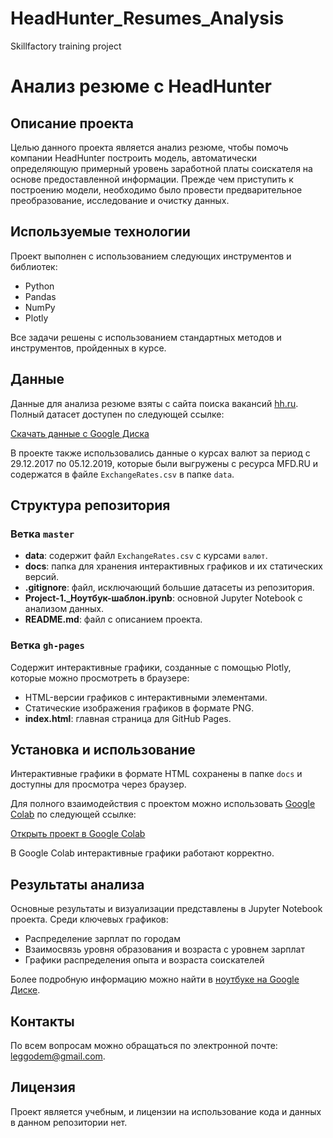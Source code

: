 # HeadHunter_Resumes_Analysis
Skillfactory training project

# Анализ резюме с HeadHunter

## Описание проекта

Целью данного проекта является анализ резюме, чтобы помочь компании HeadHunter построить модель, автоматически определяющую примерный уровень заработной платы соискателя на основе предоставленной информации. Прежде чем приступить к построению модели, необходимо было провести предварительное преобразование, исследование и очистку данных.

## Используемые технологии

Проект выполнен с использованием следующих инструментов и библиотек:

- Python
- Pandas
- NumPy
- Plotly

Все задачи решены с использованием стандартных методов и инструментов, пройденных в курсе.

## Данные

Данные для анализа резюме взяты с сайта поиска вакансий [hh.ru](https://hh.ru). Полный датасет доступен по следующей ссылке:

[Скачать данные с Google Диска](https://drive.google.com/file/d/1WA2h9RtU4mAYVt_4DB4WC5vGg9kB5EL1/view?usp=drive_link)

В проекте также использовались данные о курсах валют за период с 29.12.2017 по 05.12.2019, которые были выгружены с ресурса MFD.RU и содержатся в файле `ExchangeRates.csv` в папке `data`.

## Структура репозитория

### Ветка `master`

- **data**: содержит файл `ExchangeRates.csv` с курсами `валют`.
- **docs**: папка для хранения интерактивных графиков и их статических версий.
- **.gitignore**: файл, исключающий большие датасеты из репозитория.
- **Project-1._Ноутбук-шаблон.ipynb**: основной Jupyter Notebook с анализом данных.
- **README.md**: файл с описанием проекта.

### Ветка `gh-pages`

Содержит интерактивные графики, созданные с помощью Plotly, которые можно просмотреть в браузере:

- HTML-версии графиков с интерактивными элементами.
- Статические изображения графиков в формате PNG.
- **index.html**: главная страница для GitHub Pages.

## Установка и использование

Интерактивные графики в формате HTML сохранены в папке `docs` и доступны для просмотра через браузер. 

Для полного взаимодействия с проектом можно использовать [Google Colab](https://colab.research.google.com/) по следующей ссылке:

[Открыть проект в Google Colab](https://drive.google.com/file/d/1-QqHaUJnf6MYwRoxfIl48T-ocyqBQ3iz/view?usp=sharing)

В Google Colab интерактивные графики работают корректно.

## Результаты анализа

Основные результаты и визуализации представлены в Jupyter Notebook проекта. Среди ключевых графиков:

- Распределение зарплат по городам
- Взаимосвязь уровня образования и возраста с уровнем зарплат
- Графики распределения опыта и возраста соискателей

Более подробную информацию можно найти в [ноутбуке на Google Диске](https://drive.google.com/file/d/1-QqHaUJnf6MYwRoxfIl48T-ocyqBQ3iz/view?usp=sharing).

## Контакты

По всем вопросам можно обращаться по электронной почте: [leggodem@gmail.com](mailto:leggodem@gmail.com).

## Лицензия

Проект является учебным, и лицензии на использование кода и данных в данном репозитории нет.


